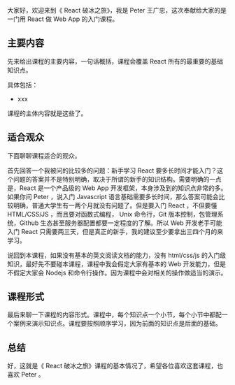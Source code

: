 大家好，欢迎来到《 React 破冰之旅》，我是 Peter 王广忠，这次奉献给大家的是一门用 React 做 Web App 的入门课程。

## 主要内容

先来给出课程的主要内容，一句话概括，课程会覆盖 React 所有的最重要的基础知识点。

具体包括：

- xxx

课程的主体内容就是这些了。

## 适合观众

下面聊聊课程适合的观众。

首先回答一个我被问的比较多的问题：新手学习 React 要多长时间才能入门？这个问题的答案并不是特别明确，取决于所谓的新手的知识结构。需要明确的一点是，React 是一个产品级的 Web App 开发框架，本身涉及到的知识点非常的多。如果你问 Peter ，说入门 Javascript 语言基础需要多长时间，那么答案可能会比较明确，普通大学生有一两个月就没有问题了。但是要入门 React ，不但要懂 HTML/CSS/JS ，而且要对函数式编程， Unix 命令行，Git 版本控制，包管理系统，Github 生态甚至服务器配置都要一定程度的了解。所以 Web 开发老手可能入门 React 只需要两三天，但是真正的新手，我的建议至少要拿出三四个月的来学习。

说回到本课程，如果没有基本的英文阅读文档的能力，没有 html/css/js 的入门级知识，最好先不要碰本课程，课程中我会假定大家有基本的 Web 开发能力，但是不假定大家会 Nodejs 和命令行操作。因为课程中会对相关的操作做适当的演示。

## 课程形式

最后来聊一下课程的内容形式。课程中，每个知识点一个小节，每个小节中都配一个案例来演示知识点。课程要按照顺序学习，因为前面的知识点是后面的基础。

## 总结

好，这就是《 React 破冰之旅》课程的基本情况了，希望各位喜欢这套课程，也喜欢 Peter 。
